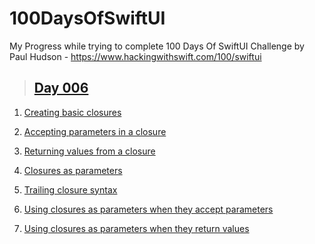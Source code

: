 # 100DaysOfSwiftUI

My Progress while trying to complete 100 Days Of SwiftUI Challenge by Paul Hudson - https://www.hackingwithswift.com/100/swiftui

> ## [Day 006](https://www.hackingwithswift.com/100/swiftui/6 "Day 006")

1. [Creating basic closures](https://www.hackingwithswift.com/sixty/6/1/creating-basic-closures "Creating basic closures")

2. [Accepting parameters in a closure](https://www.hackingwithswift.com/sixty/6/2/accepting-parameters-in-a-closure "Accepting parameters in a closure")

3. [Returning values from a closure](https://www.hackingwithswift.com/sixty/6/3/returning-values-from-a-closure "Returning values from a closure")

4. [Closures as parameters](https://www.hackingwithswift.com/sixty/6/4/closures-as-parameters "Closures as parameters")

5. [Trailing closure syntax](https://www.hackingwithswift.com/sixty/6/5/trailing-closure-syntax "Trailing closure syntax")

6. [Using closures as parameters when they accept parameters](https://www.hackingwithswift.com/sixty/6/6/using-closures-as-parameters-when-they-accept-parameters "Using closures as parameters when they accept parameters")

7. [Using closures as parameters when they return values](https://www.hackingwithswift.com/sixty/6/7/using-closures-as-parameters-when-they-return-values "Using closures as parameters when they return values")
